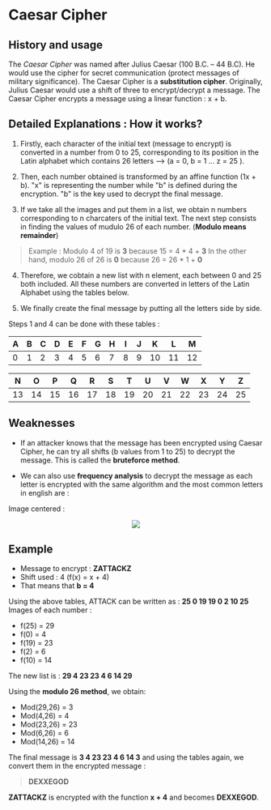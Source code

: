# Caesar Cipher

## History and usage

The *Caesar Cipher* was named after Julius Caesar (100 B.C. – 44 B.C). He would use the cipher for secret communication (protect messages of military significance). The Caesar Cipher is a **substitution cipher**. Originally, Julius Caesar would use a shift of three to encrypt/decrypt a message. The Caesar Cipher encrypts a message using a linear function : x + b.

## Detailed Explanations : How it works?

1. Firstly, each character of the initial text (message to encrypt) is converted in a number from 0 to 25, corresponding to its position in the Latin alphabet which contains 26 letters --> (a = 0, b = 1 ... z = 25 ).

2. Then, each number obtained is transformed by an affine function (1x + b). "x" is representing the number while "b" is defined during the encryption. "b" is the key used to decrypt the final message.

3. If we take all the images and put them in a list, we obtain n numbers corresponding to n charcaters of the initial text. The next step consists in finding the values of mudulo 26 of each number. (**Modulo means remainder**)

> Example : Modulo 4 of 19 is **3** because 15 = 4 * 4 + **3** In the other hand, modulo 26 of 26 is **0** because 26 = 26 * 1 + **0**

4.  Therefore, we cobtain a new list with n element, each between 0 and 25 both included. All these numbers are converted in letters of the Latin Alphabet using the tables below.

5. We finally create the final message by putting all the letters side by side.

Steps 1 and 4 can be done with these tables : 

| A | B | C | D | E | F | G | H | I | J | K  | L  | M  |
|---|---|---|---|---|---|---|---|---|---|----|----|----|
| 0 | 1 | 2 | 3 | 4 | 5 | 6 | 7 | 8 | 9 | 10 | 11 | 12 |

| N  | O  | P  | Q  | R  | S  | T  | U  | V  | W  | X  | Y  |  Z |
|----|----|----|----|----|----|----|----|----|----|----|----|----|
| 13 | 14 | 15 | 16 | 17 | 18 | 19 | 20 | 21 | 22 | 23 | 24 | 25 |

## Weaknesses

- If an attacker knows that the message has been encrypted using Caesar Cipher, he can try all shifts (b values from 1 to 25) to decrypt the message. This is called the **bruteforce method**.

- We can also use **frequency analysis** to decrypt the message as each letter is encrypted with the same algorithm and the most common letters in english are : 

Image centered : 

<p align="center"> 
<img src="https://upload.wikimedia.org/wikipedia/commons/thumb/d/d5/English_letter_frequency_%28alphabetic%29.svg/340px-English_letter_frequency_%28alphabetic%29.svg.png">
</p>

## Example

- Message to encrypt : **ZATTACKZ**
- Shift used : 4 (f(x) = x + 4)
- That means that **b = 4**

Using the above tables, ATTACK can be written as : **25 0 19 19 0 2 10 25**
Images of each number :

- f(25) = 29
- f(0) = 4
- f(19) = 23
- f(2) = 6
- f(10) = 14

The new list is : **29 4 23 23 4 6 14 29**

Using the **modulo 26 method**, we obtain:

- Mod(29,26) = 3
- Mod(4,26) = 4
- Mod(23,26) = 23
- Mod(6,26) = 6
- Mod(14,26) = 14

The final message is **3 4 23 23 4 6 14 3** and using the tables again, we convert them in the encrypted message :

> **DEXXEGOD**

**ZATTACKZ** is encrypted with the function **x + 4** and becomes **DEXXEGOD**.
